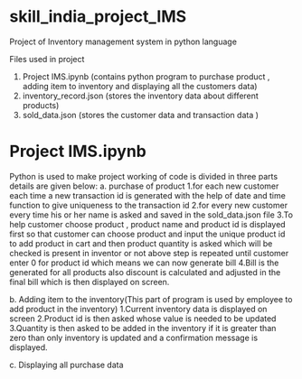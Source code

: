# skill_india_project_IMS
Project of Inventory management system in python language

Files used in project 
1. Project IMS.ipynb        (contains python program to purchase product , adding item to inventory and displaying all the customers data)
2. inventory_record.json    (stores the inventory data about different products)
3. sold_data.json           (stores the customer data and transaction data )

# Project IMS.ipynb
Python is used to make project
working of code is divided in three parts details are given below:
a. purchase of product
    1.for each new customer each time a new transaction id is generated with the help of date and time function to give uniqueness to the transaction id
    2.for every new customer every time his or her name is asked and saved in the sold_data.json file 
    3.To help customer choose product , product name and product id is displayed first so that customer can choose product
    and input the unique product id to add product in cart and then product quantity is asked which will be checked is present in inventor or not
    above step is repeated until customer enter 0  for product id which means we can now generate bill
    4.Bill is the generated for all products also discount is calculated and adjusted in the final bill
    which is then displayed on screen.
    
b.  Adding item to the inventory(This part of program is used by employee to add product in the inventory)
    1.Current inventory data is displayed on screen
    2.Product id is then asked whose value is needed to be updated
    3.Quantity is then asked to be added in the inventory if it is greater than zero than only inventory is updated and a confirmation message is displayed.
    
c. Displaying all purchase data
    

